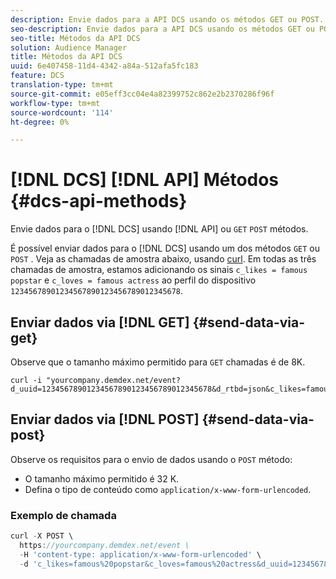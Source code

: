 ```yaml
---
description: Envie dados para a API DCS usando os métodos GET ou POST.
seo-description: Envie dados para a API DCS usando os métodos GET ou POST.
seo-title: Métodos da API DCS
solution: Audience Manager
title: Métodos da API DCS
uuid: 6e407458-11d4-4342-a84a-512afa5fc183
feature: DCS
translation-type: tm+mt
source-git-commit: e05eff3cc04e4a82399752c862e2b2370286f96f
workflow-type: tm+mt
source-wordcount: '114'
ht-degree: 0%

---
```



# [!DNL DCS] [!DNL API] Métodos {#dcs-api-methods}

Envie dados para o [!DNL DCS] usando [!DNL API] ou `GET` `POST` métodos.

É possível enviar dados para o [!DNL DCS] usando um dos métodos `GET` ou `POST` . Veja as chamadas de amostra abaixo, usando [curl](https://curl.haxx.se/). Em todas as três chamadas de amostra, estamos adicionando os sinais `c_likes = famous popstar` e `c_loves = famous actress` ao perfil do dispositivo `12345678901234567890123456789012345678`.

## Enviar dados via [!DNL GET] {#send-data-via-get}

Observe que o tamanho máximo permitido para `GET` chamadas é de 8K.

```
curl -i "yourcompany.demdex.net/event?d_uuid=12345678901234567890123456789012345678&d_rtbd=json&c_likes=famous%20popstar&c_loves=famous%20actress"
```

## Enviar dados via [!DNL POST] {#send-data-via-post}

Observe os requisitos para o envio de dados usando o `POST` método:

* O tamanho máximo permitido é 32 K.
* Defina o tipo de conteúdo como `application/x-www-form-urlencoded`.

### Exemplo de chamada

```js
curl -X POST \
  https://yourcompany.demdex.net/event \
  -H 'content-type: application/x-www-form-urlencoded' \
  -d 'c_likes=famous%20popstar&c_loves=famous%20actress&d_uuid=12345678901234567890123456789012345678'
```

